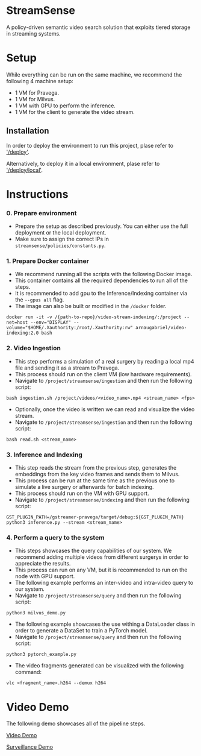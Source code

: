 # StreamSense
A policy-driven semantic video search solution that exploits tiered storage in streaming systems.

# Setup

While everything can be run on the same machine, we recommend the following 4 machine setup:

* 1 VM for Pravega.
* 1 VM for Milvus.
* 1 VM with GPU to perform the inference.
* 1 VM for the client to generate the video stream. 

## Installation

In order to deploy the environment to run this project, plase refer to ['/deploy'](https://github.com/neardata-eu/video-stream-indexing/tree/main/deploy/README.md).

Alternatively, to deploy it in a local environment, plase refer to ['/deploy/local'](https://github.com/neardata-eu/video-stream-indexing/tree/main/deploy/local/README.md).

# Instructions

### 0. Prepare environment
 - Prepare the setup as described previously. You can either use the full deployment or the local deployment.
 - Make sure to assign the correct IPs in `streamsense/policies/constants.py`.

### 1. Prepare Docker container
 - We recommend running all the scripts with the following Docker image. 
 - This container contains all the required dependencies to run all of the steps. 
 - It is recommended to add gpu to the Inference/Indexing container via the ```--gpus all``` flag.
 - The image can also be built or modified in the `/docker` folder.

```
docker run -it -v /{path-to-repo}/video-stream-indexing/:/project --net=host --env="DISPLAY" --volume="$HOME/.Xauthority:/root/.Xauthority:rw" arnaugabriel/video-indexing:2.0 bash
```

### 2. Video Ingestion
 - This step performs a simulation of a real surgery by reading a local mp4 file and sending it as a stream to Pravega. 
 - This process should run on the client VM (low hardware requirements).
 - Navigate to `/project/streamsense/ingestion` and then run the following script:
```
bash ingestion.sh /project/videos/<video_name>.mp4 <stream_name> <fps>
```

 - Optionally, once the video is written we can read and visualize the video stream.
 - Navigate to `/project/streamsense/ingestion` and then run the following script:
```
bash read.sh <stream_name>
```

### 3. Inference and Indexing

 - This step reads the stream from the previous step, generates the embeddings from the key video frames and sends them to Milvus. 
 - This process can be run at the same time as the previous one to simulate a live surgery or afterwards for batch indexing. 
 - This process should run on the VM with GPU support.
 - Navigate to `/project/streamsense/indexing` and then run the following script:

```
GST_PLUGIN_PATH=/gstreamer-pravega/target/debug:${GST_PLUGIN_PATH} python3 inference.py --stream <stream_name>
```

### 4. Perform a query to the system

 - This steps showcases the query capabilities of our system. We recommend adding multiple videos from different surgerys in order to appreciate the results.
 - This process can run on any VM, but it is recommended to run on the node with GPU support.
 - The following example performs an inter-video and intra-video query to our system.
 - Navigate to `/project/streamsense/query` and then run the following script:
```
python3 milvus_demo.py
```

 - The following example showcases the use withing a DataLoader class in order to generate a DataSet to train a PyTorch model.
 - Navigate to `/project/streamsense/query` and then run the following script:
```
python3 pytorch_example.py
```

 - The video fragments generated can be visualized with the following command:
```
vlc <fragment_name>.h264 --demux h264
```

# Video Demo

The following demo showcases all of the pipeline steps.

[Video Demo](https://github.com/ArnauGabrielAtienza/video-stream-indexing/blob/main/media/demo.mp4)

[Surveillance Demo](/media/surveillance.mp4)
